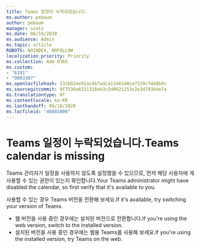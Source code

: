 ```yaml
---
title: Teams 일정이 누락되었습니다.
ms.author: pebaum
author: pebaum
manager: scotv
ms.date: 08/18/2020
ms.audience: Admin
ms.topic: article
ROBOTS: NOINDEX, NOFOLLOW
localization_priority: Priority
ms.collection: Adm_O365
ms.custom:
- "6191"
- "9003307"
ms.openlocfilehash: 232b02ee91ac4b7adca1148140ce7319cf460b0c
ms.sourcegitcommit: 9f7530a6331316eb3c5d0821253c2e3d783bde7a
ms.translationtype: HT
ms.contentlocale: ko-KR
ms.lasthandoff: 08/18/2020
ms.locfileid: "46801000"
---
```

# <a name="teams-calendar-is-missing"></a><span data-ttu-id="9a9a8-102">Teams 일정이 누락되었습니다.</span><span class="sxs-lookup"><span data-stu-id="9a9a8-102">Teams calendar is missing</span></span>

<span data-ttu-id="9a9a8-103">Teams 관리자가 일정을 사용하지 않도록 설정했을 수 있으므로, 먼저 해당 사용자에 게 사용할 수 있는 권한이 있는지 확인합니다.</span><span class="sxs-lookup"><span data-stu-id="9a9a8-103">Your Teams administrator might have disabled the calendar, so first verify that it's available to you.</span></span>

<span data-ttu-id="9a9a8-104">사용할 수 있는 경우 Teams 버전을 전환해 보세요.</span><span class="sxs-lookup"><span data-stu-id="9a9a8-104">If it's available, try switching your version of Teams.</span></span>

- <span data-ttu-id="9a9a8-105">웹 버전을 사용 중인 경우에는 설치된 버전으로 전환합니다.</span><span class="sxs-lookup"><span data-stu-id="9a9a8-105">If you're using the web version, switch to the installed version.</span></span>
- <span data-ttu-id="9a9a8-106">설치된 버전을 사용 중인 경우에는 웹용 Teams를 사용해 보세요.</span><span class="sxs-lookup"><span data-stu-id="9a9a8-106">If you're using the installed version, try Teams on the web.</span></span>